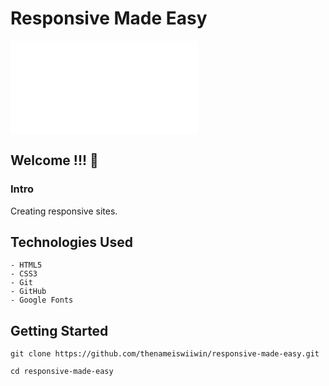 # Responsive Made Easy

![Design preview](./design/flexbox-challenge-4.pdf)

## Welcome !!! 👋

### Intro

Creating responsive sites.

## Technologies Used

```
- HTML5
- CSS3
- Git
- GitHub
- Google Fonts
```

## Getting Started

```Clone Repo
git clone https://github.com/thenameiswiiwin/responsive-made-easy.git
```

```Change Directory
cd responsive-made-easy
```
